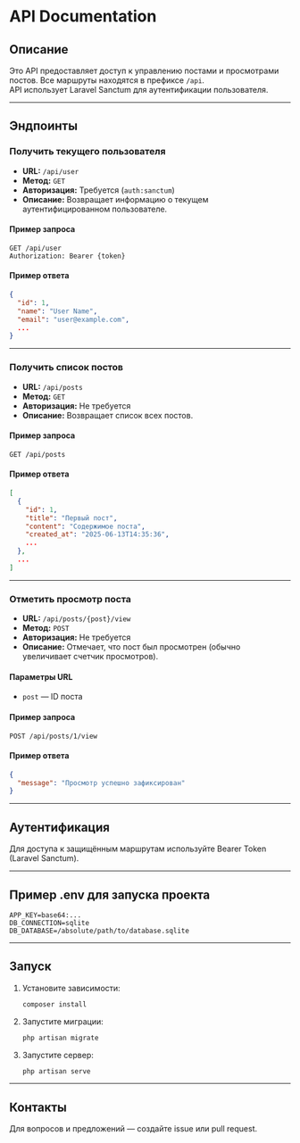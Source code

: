# API Documentation

## Описание

Это API предоставляет доступ к управлению постами и просмотрами постов. Все маршруты находятся в префиксе `/api`.  
API использует Laravel Sanctum для аутентификации пользователя.

---

## Эндпоинты

### Получить текущего пользователя

- **URL:** `/api/user`
- **Метод:** `GET`
- **Авторизация:** Требуется (`auth:sanctum`)
- **Описание:** Возвращает информацию о текущем аутентифицированном пользователе.

#### Пример запроса

```http
GET /api/user
Authorization: Bearer {token}
```

#### Пример ответа

```json
{
  "id": 1,
  "name": "User Name",
  "email": "user@example.com",
  ...
}
```

---

### Получить список постов

- **URL:** `/api/posts`
- **Метод:** `GET`
- **Авторизация:** Не требуется
- **Описание:** Возвращает список всех постов.

#### Пример запроса

```http
GET /api/posts
```

#### Пример ответа

```json
[
  {
    "id": 1,
    "title": "Первый пост",
    "content": "Содержимое поста",
    "created_at": "2025-06-13T14:35:36",
    ...
  },
  ...
]
```

---

### Отметить просмотр поста

- **URL:** `/api/posts/{post}/view`
- **Метод:** `POST`
- **Авторизация:** Не требуется
- **Описание:** Отмечает, что пост был просмотрен (обычно увеличивает счетчик просмотров).

#### Параметры URL

- `post` — ID поста

#### Пример запроса

```http
POST /api/posts/1/view
```

#### Пример ответа

```json
{
  "message": "Просмотр успешно зафиксирован"
}
```

---

## Аутентификация

Для доступа к защищённым маршрутам используйте Bearer Token (Laravel Sanctum).

---

## Пример .env для запуска проекта

```
APP_KEY=base64:...
DB_CONNECTION=sqlite
DB_DATABASE=/absolute/path/to/database.sqlite
```

---

## Запуск

1. Установите зависимости:
    ```bash
    composer install
    ```
2. Запустите миграции:
    ```bash
    php artisan migrate
    ```
3. Запустите сервер:
    ```bash
    php artisan serve
    ```

---

## Контакты

Для вопросов и предложений — создайте issue или pull request.
